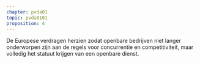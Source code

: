 ```yaml
---
chapter: pvda01
topic: pvda0101
proposition: 4
---
```

De Europese verdragen herzien zodat openbare bedrijven niet langer onderworpen zijn aan de regels voor concurrentie en competitiviteit, maar volledig het statuut krijgen van een openbare dienst.
